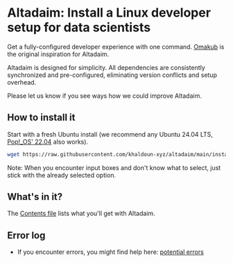 # Altadaim: Install a Linux developer setup for data scientists

Get a fully-configured developer experience with one command.
[Omakub](https://omakub.org/) is the original inspiration for Altadaim.

Altadaim is designed for simplicity.
All dependencies are consistently synchronized and pre-configured,
eliminating version conflicts and setup overhead.

Please let us know if you see ways how we could improve Altadaim.

## How to install it

Start with a fresh Ubuntu install
(we recommend any Ubuntu 24.04 LTS,
[Pop!_OS' 22.04](https://system76.com/pop/download/) also works).

```bash
wget https://raw.githubusercontent.com/khaldoun-xyz/altadaim/main/install_altadim.sh && sudo bash install_altadaim.sh
```

Note: When you encounter input boxes and don't know what to select,
just stick with the already selected option.

## What's in it?

The [Contents file](./docs/contents.md) lists what you'll get with Altadaim.

## Error log

- If you encounter errors, you might find help here: [potential errors](/docs/potential_errors.md)

